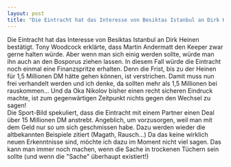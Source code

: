 ```yaml
---
layout: post
title: "Die Eintracht hat das Interesse von Besiktas Istanbul an Dirk Heinen bestätigt."
---
```


Die Eintracht hat das Interesse von Besiktas Istanbul an Dirk Heinen bestätigt. Tony Woodcock erklärte, dass Martin Andermatt den Keeper zwar gerne halten würde. Aber wenn man sich einig werden sollte, würde man ihn auch an den Bosporus ziehen lassen. In diesem Fall würde die Eintracht noch einmal eine Finanzspritze erhalten. Denn die Frist, bis zu der Heinen für 1,5 Millionen DM hätte gehen können, ist verstrichen. Damit muss nun frei verhandelt werden und ich denke, da sollten mehr als 1,5 Millionen bei rauskommen... Und da Oka Nikolov bisher einen recht sicheren Eindruck machte, ist zum gegenwärtigen Zeitpunkt nichts gegen den Wechsel zu sagen!  
Die Sport-Bild spekuliert, dass die Eintracht mit einem Partner einen Deal über 15 Millionen DM anstrebt. Angeblich, um vorzusorgen, weil man mit dem Geld nur so um sich geschmissen habe. Dazu werden wieder die altbekannten Beispiele zitiert (Magath, Rausch...) Da das keine wirklich neuen Erkenntnisse sind, möchte ich dazu im Moment nicht viel sagen. Das kann man immer noch machen, wenn die Sache in trockenen Tüchern sein sollte (und wenn die "Sache" überhaupt existiert!)
